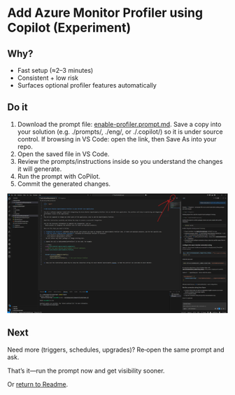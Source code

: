 # Add Azure Monitor Profiler using Copilot (Experiment)

## Why?

- Fast setup (≈2–3 minutes)
- Consistent + low risk
- Surfaces optional profiler features automatically

## Do it

1. Download the prompt file: [enable-profiler.prompt.md](../prompts/enable-profiler.prompt.md). Save a copy into your solution (e.g. ./prompts/, ./eng/, or ./.copilot/) so it is under source control. If browsing in VS Code: open the link, then Save As into your repo.
2. Open the saved file in VS Code.
3. Review the prompts/instructions inside so you understand the changes it will generate.
4. Run the prompt with CoPilot.
5. Commit the generated changes.

![Screenshots shows that Profiler added by CoPilot](./images/enable-profiler-by-copilot.png)

## Next

Need more (triggers, schedules, upgrades)? Re‑open the same prompt and ask.

That’s it—run the prompt now and get visibility sooner.

Or [return to Readme](../README.md).
